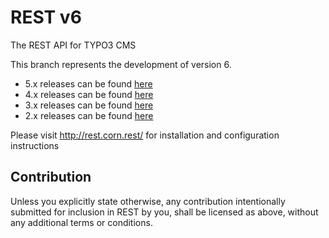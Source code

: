 REST v6
=======

The REST API for TYPO3 CMS

This branch represents the development of version 6.

- 5.x releases can be found [here](https://github.com/cundd/rest/tree/v5)
- 4.x releases can be found [here](https://github.com/cundd/rest/tree/v4)
- 3.x releases can be found [here](https://github.com/cundd/rest/tree/v3)
- 2.x releases can be found [here](https://github.com/cundd/rest/tree/v2)

Please visit http://rest.corn.rest/ for installation and configuration instructions

Contribution
------------
Unless you explicitly state otherwise, any contribution intentionally submitted for inclusion in REST by you, shall be
licensed as above, without any additional terms or conditions.
